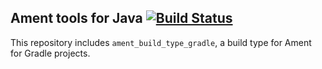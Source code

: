 Ament tools for Java [![Build Status](https://travis-ci.org/ros2java-alfred/ament_java.svg?branch=master)](https://travis-ci.org/ros2java-alfred/ament_java)
--------------------

This repository includes `ament_build_type_gradle`, a build type for Ament for Gradle projects.
